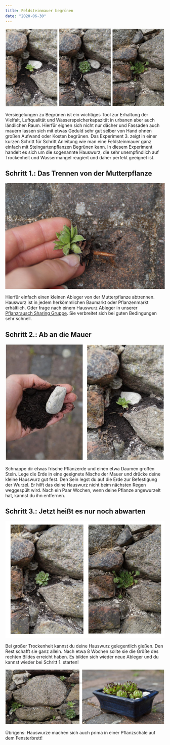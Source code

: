 ```yaml
---
title: Feldsteinmauer begrünen
date: "2020-06-30"
---
```


![Feldsteinmauer](./2.jpg)

Versiegelungen zu Begrünen ist ein wichtiges Tool zur Erhaltung der Vielfalt, Luftqualität und Wasserspeicherkapazität in urbanen aber auch ländlichen Raum. Hierfür eignen sich nicht nur dächer und Fassaden auch mauern lassen sich mit etwas Geduld sehr gut selber von Hand ohnen großen Aufwand oder Kosten begrünen. Das Experiment 3. zeigt in einer kurzen Schritt für Schritt Anleitung wie man eine Feldsteinmauer ganz einfach mit Steingartenpflanzen Begrünen kann.
In diesem Experiment handelt es sich um die sogenannte Hauswurz, die sehr unempfindlich auf Trockenheit und Wassermangel reagiert und daher perfekt geeignet ist.

## Schritt 1.: Das Trennen von der Mutterpflanze

![Hauswurz](./4.jpg)

Hierfür einfach einen kleinen Ableger von der Mutterpflanze abtrennen. Hauswurz ist in jedem herkömmlichen Baumarkt oder Pflanzenmarkt erhältlich. Oder frage nach einem Hauswurz Ableger in unserer [Pflanzrausch Sharing Gruppe](https://t.me/pflanzrausch). Sie verbreitet sich bei guten Bedingungen sehr schnell.

## Schritt 2.: Ab an die Mauer

![Hauswurz in der Mauer](./3.jpg)

Schnappe dir etwas frische Pflanzerde und einen etwa Daumen großen Stein. Lege die Erde in eine geeignete Nische der Mauer und drücke deine kleine Hauswurz gut fest. Den Sein legst du auf die Erde zur Befestigung der Wurzel. Er hilft das deine Hauswurz nicht beim nächsten Regen weggespült wird. Nach ein Paar Wochen, wenn deine Pflanze angewurzelt hat, kannst du ihn entfernen.

## Schritt 3.: Jetzt heißt es nur noch abwarten

![Hauswurz in der Mauer](./1.jpg)

Bei großer Trockenheit kannst du deine Hauswurz gelegentlich gießen. Den Rest schafft sie ganz allein. Nach etwa 8 Wochen sollte sie die Größe des rechten Bildes erreicht haben. Es bilden sich wieder neue Ableger und du kannst wieder bei Schritt 1. starten!

![Hauswurz im freien und im Top](./5.jpg)

Übrigens: Hauswurze machen sich auch prima in einer Pflanzschale auf dem Fensterbrett!
